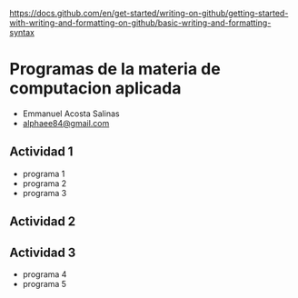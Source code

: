 https://docs.github.com/en/get-started/writing-on-github/getting-started-with-writing-and-formatting-on-github/basic-writing-and-formatting-syntax
# Programas de la materia de computacion aplicada
- Emmanuel Acosta Salinas 
- alphaee84@gmail.com
## Actividad 1
- programa 1
- programa 2
- programa 3
## Actividad 2
## Actividad 3
- programa 4
- programa 5
